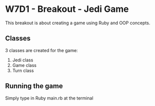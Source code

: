 # W7D1 - Breakout - Jedi Game

This breakout is about creating a game using Ruby and OOP concepts.

## Classes

3 classes are created for the game:

1. Jedi class
2. Game class
3. Turn class

## Running the game

Simply type in Ruby main.rb at the terminal
